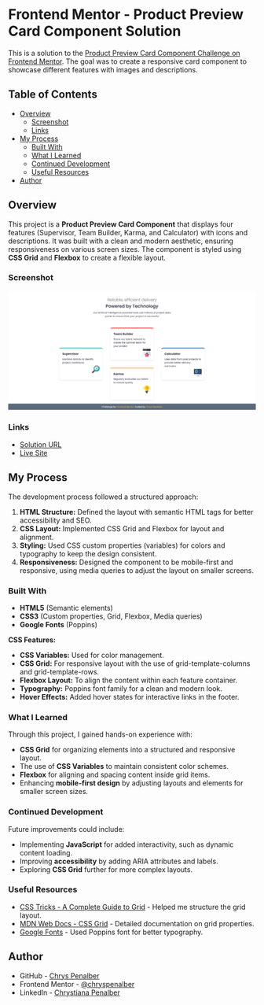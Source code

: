 # Frontend Mentor - Product Preview Card Component Solution

This is a solution to the [Product Preview Card Component Challenge on Frontend Mentor](https://www.frontendmentor.io/challenges/). The goal was to create a responsive card component to showcase different features with images and descriptions.

## Table of Contents

- [Overview](#overview)
  - [Screenshot](#screenshot)
  - [Links](#links)
- [My Process](#my-process)
  - [Built With](#built-with)
  - [What I Learned](#what-i-learned)
  - [Continued Development](#continued-development)
  - [Useful Resources](#useful-resources)
- [Author](#author)

## Overview

This project is a **Product Preview Card Component** that displays four features (Supervisor, Team Builder, Karma, and Calculator) with icons and descriptions. It was built with a clean and modern aesthetic, ensuring responsiveness on various screen sizes. The component is styled using **CSS Grid** and **Flexbox** to create a flexible layout.

### Screenshot

![Product Preview Card Screenshot](./assets/images/screenshot-four-cards.png)

### Links

- [Solution URL](https://github.com/chryspenalber/four-card-feature)
- [Live Site](https://chryspenalber.github.io/four-card-feature/)

## My Process

The development process followed a structured approach:

1. **HTML Structure:** Defined the layout with semantic HTML tags for better accessibility and SEO.
2. **CSS Layout:** Implemented CSS Grid and Flexbox for layout and alignment.
3. **Styling:** Used CSS custom properties (variables) for colors and typography to keep the design consistent.
4. **Responsiveness:** Designed the component to be mobile-first and responsive, using media queries to adjust the layout on smaller screens.

### Built With

- **HTML5** (Semantic elements)
- **CSS3** (Custom properties, Grid, Flexbox, Media queries)
- **Google Fonts** (Poppins)


**CSS Features:**

- **CSS Variables:** Used for color management.
- **CSS Grid:** For responsive layout with the use of grid-template-columns and grid-template-rows.
- **Flexbox Layout:** To align the content within each feature container.
- **Typography:** Poppins font family for a clean and modern look.
- **Hover Effects:** Added hover states for interactive links in the footer.

### What I Learned

Through this project, I gained hands-on experience with:

- **CSS Grid** for organizing elements into a structured and responsive layout.
- The use of **CSS Variables** to maintain consistent color schemes.
- **Flexbox** for aligning and spacing content inside grid items.
- Enhancing **mobile-first design** by adjusting layouts and elements for smaller screen sizes.

### Continued Development

Future improvements could include:

- Implementing **JavaScript** for added interactivity, such as dynamic content loading.
- Improving **accessibility** by adding ARIA attributes and labels.
- Exploring **CSS Grid** further for more complex layouts.

### Useful Resources

- [CSS Tricks - A Complete Guide to Grid](https://css-tricks.com/snippets/css/complete-guide-grid/) - Helped me structure the grid layout.
- [MDN Web Docs - CSS Grid](https://developer.mozilla.org/en-US/docs/Web/CSS/CSS_Grid_Layout) - Detailed documentation on grid properties.
- [Google Fonts](https://fonts.google.com/) - Used Poppins font for better typography.

## Author

- GitHub - [Chrys Penalber](https://github.com/chryspenalber)
- Frontend Mentor - [@chryspenalber](https://www.frontendmentor.io/profile/chryspenalber)
- LinkedIn - [Chrystiana Penalber](https://www.linkedin.com/in/chrystiana-penalber/)